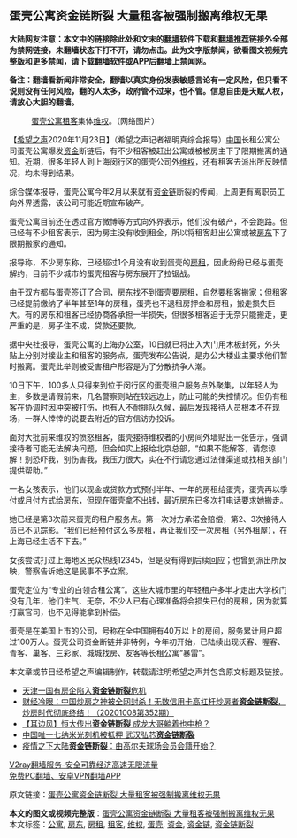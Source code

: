  <h2>蛋壳公寓资金链断裂 大量租客被强制搬离维权无果</h2> <p class="notice"><b>大陆网友注意：本文中的链接除此处和文末的<a href="https://github.com/bannedbook/fanqiang" >翻墙</a>软件下载和<a href="https://github.com/killgcd/justmysocks/blob/master/README.md">翻墙推荐</a>链接外全部为禁网链接，未翻墙状态下打不开，请勿点击。此为文字版禁闻，欲看图文视频完整版和更多禁闻，请下载<a href="https://github.com/bannedbook/fanqiang">翻墙软件或APP</a>后翻墙上禁闻网。</p><p>备注：翻墙看新闻非常安全，翻墙以真实身份发表敏感言论有一定风险，但只看不说则没有任何风险，翻的人太多，政府管不过来，也不管。信息自由是天赋人权，请放心大胆的翻墙。</b></p>  <div class="entry"> <figure><figcaption><a href="https://www.bannedbook.org/bnews/tag/%E8%9B%8B%E5%A3%B3/" class="st_tag internal_tag" rel="tag" title="标签 蛋壳 下的日志">蛋壳</a><a href="https://www.bannedbook.org/bnews/tag/%E5%85%AC%E5%AF%93/" class="st_tag internal_tag" rel="tag" title="标签 公寓 下的日志">公寓</a><a href="https://www.bannedbook.org/bnews/tag/%e7%a7%9f%e5%ae%a2/" class="st_tag internal_tag" rel="tag" title="标签 租客 下的日志">租客</a>集体<a href="https://www.bannedbook.org/bnews/tag/%E7%BB%B4%E6%9D%83/" class="st_tag internal_tag" rel="tag" title="标签 维权 下的日志">维权</a>。（网络图片）</figcaption></figure> <p>【<span class='wp_keywordlink_affiliate'><a href="https://www.soundofhope.org" title="希望之声" target="_blank">希望之声</a></span>2020年11月23日】（希望之声记者福明真综合报导）<span class='wp_keywordlink_affiliate'><a href="https://www.bannedbook.org/" title="中国" target="_blank">中国</a></span>长租公寓公司蛋壳公寓爆发<a href="https://www.bannedbook.org/bnews/tag/%E8%B5%84%E9%87%91/" class="st_tag internal_tag" rel="tag" title="标签 资金 下的日志">资金</a>断链后，有不少租客被赶出公寓或被被房主下了限期搬离的通知。近期，很多年轻人到上海闵行区的蛋壳公司外<span class='wp_keywordlink_affiliate'><a href="https://www.bannedbook.org/bnews/weiquan/" title="维权" target="_blank">维权</a></span>，还有租客去派出所反映情况，均未得到结果。</p> <p>综合媒体报导，蛋壳公寓今年2月以来就有<a href="https://www.bannedbook.org/bnews/tag/%E8%B5%84%E9%87%91%E9%93%BE/" class="st_tag internal_tag" rel="tag" title="标签 资金链 下的日志">资金链</a>断裂的传闻，上周更有离职员工向外界透露，该公司可能近期宣布破产。</p> <p>蛋壳公寓目前还在透过官方微博等方式向外界表示，他们没有破产，不会跑路。但已经有不少租客表示，因为房主没有收到租金，所以将租客赶出公寓或被<a href="https://www.bannedbook.org/bnews/tag/%e6%88%bf%e4%b8%9c/" class="st_tag internal_tag" rel="tag" title="标签 房东 下的日志">房东</a>下了限期搬家的通知。</p>  <p>报导称，不少房东称，已经超过1个月没有收到蛋壳的<a href="https://www.bannedbook.org/bnews/tag/%E6%88%BF%E7%A7%9F/" class="st_tag internal_tag" rel="tag" title="标签 房租 下的日志">房租</a>，因此纷纷已经与蛋壳解约，目前不少城市的蛋壳租客与房东展开了拉锯战。</p> <p>由于双方都与蛋壳签订了合同，房东找不到蛋壳要房租，自然要租客搬家；但租客已经提前缴纳了半年甚至1年的房租，蛋壳也不退租房押金和房租，搬走损失巨大。有的房东和租客已经协商各承担一半损失，但很多租客迫于无奈只能搬走，更严重的是，房子住不成，贷款还要款。</p> <p>据中央社报导，蛋壳公寓的上海办公室，10日就已将出入大门用木板封死，外头贴上分别对接业主和租客的服务点，蛋壳发布公告说，是办公大楼业主要求他们暂时搬离。蛋壳此举则被受害租户形容是为了分散抗争人潮。</p>  <p>10日下午，100多人只得来到位于闵行区的蛋壳租户服务点外聚集，以年轻人为主，多数是请假前来，几名警察则站在较远边上，防止可能的失控情况。但仍有租客在协调时因冲突被打伤，也有人不耐排队久候，最后发现接待人员根本不在现场，一群人悻悻的说要去附近的官方信访办投诉。</p> <p>面对大批前来维权的愤怒租客，蛋壳接待维权者的小房间外墙贴出一张告示，强调接待者可能无法解决问题，但会如实上报给北京总部，“如果不能解答，请您谅解！别恐吓我，别伤害我，我压力很大，实在不行请您通过法律渠道或找相关部门提供帮助。”</p> <p>一名女孩表示，他们以现金或贷款方式预付半年、一年的房租给蛋壳，蛋壳再以季付或月付方式给房东，但现在蛋壳拿不出钱，最近房东已多次打电话要求她搬走。</p>  <p>她已经是第3次前来蛋壳的租户服务点。第一次对方承诺会赔偿，第2、3次接待人员已不见踪影。“我们已经预付这么多房租，再让我们交一次房租（另外租屋），在上海已经生活不下去。”</p> <p>女孩尝试打过上海地区民众热线12345，但是没有得到后续回应；也曾到派出所反映，警察告诉她这是民事不予立案。</p> <p>蛋壳定位为“专业的白领合租公寓”。这些大城市里的年轻租户多半才走出大学校门没有几年，他们生气、无奈，不少人已有心理准备将会损失已付的房租，因为就算打赢官司，也不见得能拿到补偿。</p>  <p>蛋壳是在美国上市的公司，号称在全中国拥有40万以上的房间，服务累计用户超过100万人。蛋壳公司资金断链并非特例，今年初开始，已陆续出现沃客、喔客、青客、巢客、三彩家、城城找房、友客等长租公寓“暴雷”。</p> <p>本文章或节目经希望之声编辑制作，转载请注明希望之声并包含原文标题及链接。</p> <ul class='op-related-articles' title='相关阅读'> <li><a href='https://www.bannedbook.org/bnews/comments/20201014/1413326.html' target='_blank'>天津一国有房企陷入<b>资金链断裂</b>危机</a></li> <li><a href='https://www.bannedbook.org/bnews/bannedvideo/20201008/1410175.html' target='_blank'>财经冷眼：中国炒房之神被全网封杀！无数信用卡高杠杆炒房者<b>资金链断裂</b>，炒房时代彻底终结！（20201008第352期）</a></li> <li><a href='https://www.bannedbook.org/bnews/headline/20200929/1405067.html' target='_blank'>【耳边风】恒大传出<b>资金链断裂</b> 成龙大哥躺着也中枪？</a></li> <li><a href='https://www.bannedbook.org/bnews/baitai/20200829/1387393.html' target='_blank'>中国唯一七纳米光刻机被抵押 武汉弘芯<b>资金链断裂</b></a></li> <li><a href='https://www.bannedbook.org/bnews/headline/20200330/1303435.html' target='_blank'>疫情之下大陆<b>资金链断裂</b>：由高尔夫球场会员会籍开始？</a></li> </ul> <p class="texttj"> <a href="https://www.bannedbook.org/forum23/topic22702.html" target="_blank">V2ray翻墙服务-安全可靠经济高速无限流量</a><br/> <a href="https://github.com/bannedbook/fanqiang/wiki/%E7%A6%81%E9%97%BB%E7%BD%91%E5%AE%89%E5%8D%93%E7%BF%BB%E5%A2%99%E6%96%B0%E9%97%BBAPP" target="_blank">免费PC翻墙、安卓VPN翻墙APP</a></p><p>原文链接：<a class="src_link"  href="https://www.soundofhope.org/post/446212" target="_blank">蛋壳公寓资金链断裂 大量租客被强制搬离维权无果</a></p><a name='sharetosocial'></a>       <div><b>本文的图文或视频完整版</b>：<a href='https://www.bannedbook.org/bnews/comments/20201124/1436189.html'>蛋壳公寓资金链断裂 大量租客被强制搬离维权无果</a></div>  </div><!--END ENTRY--> <div class="postfooter"> <div>本文标签：<a href="https://www.bannedbook.org/bnews/tag/%E5%85%AC%E5%AF%93/" rel="tag">公寓</a>, <a href="https://www.bannedbook.org/bnews/tag/%e6%88%bf%e4%b8%9c/" rel="tag">房东</a>, <a href="https://www.bannedbook.org/bnews/tag/%E6%88%BF%E7%A7%9F/" rel="tag">房租</a>, <a href="https://www.bannedbook.org/bnews/tag/%e7%a7%9f%e5%ae%a2/" rel="tag">租客</a>, <a href="https://www.bannedbook.org/bnews/tag/%E7%BB%B4%E6%9D%83/" rel="tag">维权</a>, <a href="https://www.bannedbook.org/bnews/tag/%E8%9B%8B%E5%A3%B3/" rel="tag">蛋壳</a>, <a href="https://www.bannedbook.org/bnews/tag/%E8%B5%84%E9%87%91/" rel="tag">资金</a>, <a href="https://www.bannedbook.org/bnews/tag/%E8%B5%84%E9%87%91%E9%93%BE/" rel="tag">资金链</a>, <a href="https://www.bannedbook.org/bnews/tag/%E8%B5%84%E9%87%91%E9%93%BE%E6%96%AD%E8%A3%82/" rel="tag">资金链断裂</a></div>  </div><!--END POSTFOOTER--> 